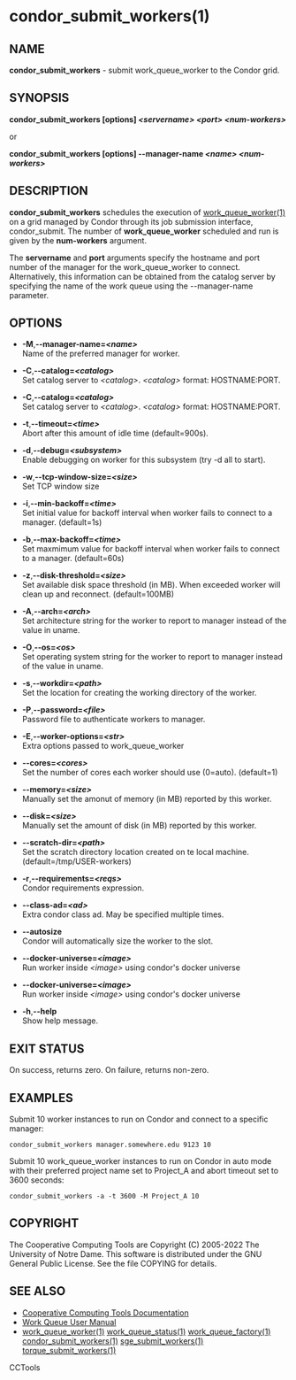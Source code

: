 






















# condor_submit_workers(1)

## NAME
**condor_submit_workers** - submit work_queue_worker to the Condor grid.

## SYNOPSIS
**condor_submit_workers [options] _&lt;servername&gt;_ _&lt;port&gt;_ _&lt;num-workers&gt;_**

or

**condor_submit_workers [options] --manager-name _&lt;name&gt;_ _&lt;num-workers&gt;_**


## DESCRIPTION
**condor_submit_workers** schedules the execution of [work_queue_worker(1)](work_queue_worker.md)
on a grid managed by Condor through its job submission interface, condor_submit.
The number of **work_queue_worker** scheduled and run is given by the **num-workers**
argument.

The **servername** and **port** arguments specify the hostname and port number of the
manager for the work_queue_worker to connect. Alternatively, this information can be obtained from
the catalog server by specifying the name of the work queue using the --manager-name parameter.

## OPTIONS

- **-M**,**--manager-name=_&lt;name&gt;_**<br />Name of the preferred manager for worker.
- **-C**,**--catalog=_&lt;catalog&gt;_**<br />Set catalog server to _&lt;catalog&gt;_. _&lt;catalog&gt;_ format: HOSTNAME:PORT.
- **-C**,**--catalog=_&lt;catalog&gt;_**<br />Set catalog server to _&lt;catalog&gt;_. _&lt;catalog&gt;_ format: HOSTNAME:PORT.
- **-t**,**--timeout=_&lt;time&gt;_**<br />Abort after this amount of idle time (default=900s).
- **-d**,**--debug=_&lt;subsystem&gt;_**<br />Enable debugging on worker for this subsystem (try -d all to start).
- **-w**,**--tcp-window-size=_&lt;size&gt;_**<br />Set TCP window size
- **-i**,**--min-backoff=_&lt;time&gt;_**<br />Set initial value for backoff interval when worker fails to connect to a manager. (default=1s)
- **-b**,**--max-backoff=_&lt;time&gt;_**<br />Set maxmimum value for backoff interval when worker fails to connect to a manager. (default=60s)
- **-z**,**--disk-threshold=_&lt;size&gt;_**<br />Set available disk space threshold (in MB). When exceeded worker will clean up and reconnect. (default=100MB)
- **-A**,**--arch=_&lt;arch&gt;_**<br />Set architecture string for the worker to report to manager instead of the value in uname.
- **-O**,**--os=_&lt;os&gt;_**<br />Set operating system string for the worker to report to manager instead of the value in uname.
- **-s**,**--workdir=_&lt;path&gt;_**<br />Set the location for creating the working directory of the worker.
- **-P**,**--password=_&lt;file&gt;_**<br />Password file to authenticate workers to manager.
- **-E**,**--worker-options=_&lt;str&gt;_**<br />Extra options passed to work_queue_worker

- **--cores=_&lt;cores&gt;_**<br />Set the number of cores each worker should use (0=auto). (default=1)
- **--memory=_&lt;size&gt;_**<br />Manually set the amonut of memory (in MB) reported by this worker.
- **--disk=_&lt;size&gt;_**<br />Manually set the amount of disk (in MB) reported by this worker.
- **--scratch-dir=_&lt;path&gt;_**<br />Set the scratch directory location created on te local machine. (default=/tmp/USER-workers)
- **-r**,**--requirements=_&lt;reqs&gt;_**<br />Condor requirements expression.
- **--class-ad=_&lt;ad&gt;_**<br />Extra condor class ad. May be specified multiple times.
- **--autosize**<br />Condor will automatically size the worker to the slot.
- **--docker-universe=_&lt;image&gt;_**<br />Run worker inside _&lt;image&gt;_ using condor's docker universe
- **--docker-universe=_&lt;image&gt;_**<br />Run worker inside _&lt;image&gt;_ using condor's docker universe

- **-h**,**--help**<br />Show help message.




## EXIT STATUS
On success, returns zero. On failure, returns non-zero.

## EXAMPLES

Submit 10 worker instances to run on Condor and connect to a specific manager:

```
condor_submit_workers manager.somewhere.edu 9123 10
```

Submit 10 work_queue_worker instances to run on Condor in auto mode with their
preferred project name set to Project_A and abort timeout set to 3600 seconds:

```
condor_submit_workers -a -t 3600 -M Project_A 10
```

## COPYRIGHT
The Cooperative Computing Tools are Copyright (C) 2005-2022 The University of Notre Dame.  This software is distributed under the GNU General Public License.  See the file COPYING for details.

## SEE ALSO

- [Cooperative Computing Tools Documentation]("../index.html")
- [Work Queue User Manual]("../workqueue.html")
- [work_queue_worker(1)](work_queue_worker.md) [work_queue_status(1)](work_queue_status.md) [work_queue_factory(1)](work_queue_factory.md) [condor_submit_workers(1)](condor_submit_workers.md) [sge_submit_workers(1)](sge_submit_workers.md) [torque_submit_workers(1)](torque_submit_workers.md) 


CCTools
